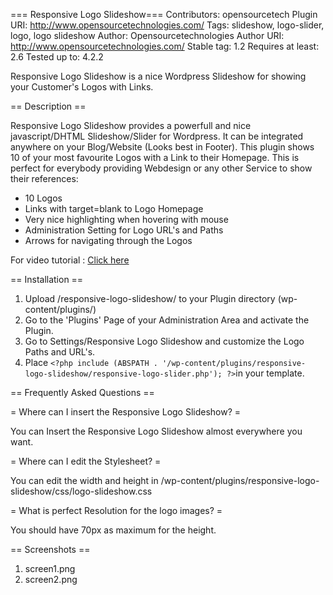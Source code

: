 === Responsive Logo Slideshow===
Contributors: opensourcetech
Plugin URI: http://www.opensourcetechnologies.com/
Tags: slideshow, logo-slider, logo, logo slideshow
Author: Opensourcetechnologies
Author URI: http://www.opensourcetechnologies.com/
Stable tag: 1.2
Requires at least: 2.6
Tested up to: 4.2.2

Responsive Logo Slideshow is a nice Wordpress Slideshow for showing your Customer's Logos with Links.

== Description ==

Responsive Logo Slideshow provides a powerfull and nice javascript/DHTML Slideshow/Slider for Wordpress. It can be integrated anywhere on your Blog/Website (Looks best in Footer). This plugin shows 10 of your most favourite Logos with a Link to their Homepage. This is perfect for everybody providing Webdesign or any other Service to show their references:

* 10 Logos
* Links with target=blank to Logo Homepage
* Very nice highlighting when hovering with mouse
* Administration Setting for Logo URL's and Paths
* Arrows for navigating through the Logos

For video tutorial : <a href="https://www.youtube.com/watch?v=akB9LRhNVX4&feature=youtu.be">Click here</a>

== Installation ==

1. Upload /responsive-logo-slideshow/ to your Plugin directory (wp-content/plugins/)
2. Go to the 'Plugins' Page of your Administration Area and activate the Plugin.
3. Go to Settings/Responsive Logo Slideshow and customize the Logo Paths and URL's.
3. Place `<?php include (ABSPATH . '/wp-content/plugins/responsive-logo-slideshow/responsive-logo-slider.php'); ?>`in your template.

== Frequently Asked Questions ==

= Where can I insert the Responsive Logo Slideshow? =

You can Insert the Responsive Logo Slideshow almost everywhere you want.

= Where can I edit the Stylesheet? =

You can edit the width and height in /wp-content/plugins/responsive-logo-slideshow/css/logo-slideshow.css

= What is perfect Resolution for the logo images? =

You should have 70px as maximum for the height.

== Screenshots ==

1. screen1.png
2. screen2.png

